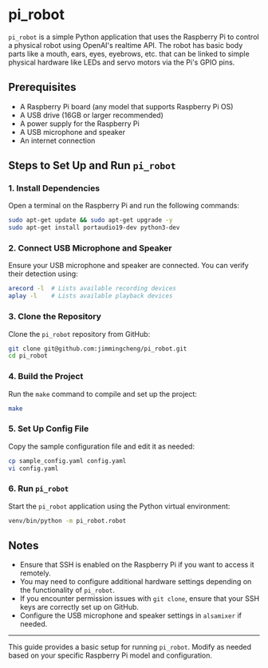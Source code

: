 # pi_robot

`pi_robot` is a simple Python application that uses the Raspberry Pi to control a physical robot using OpenAI's realtime API. The robot has basic body parts like a mouth, ears, eyes, eyebrows, etc. that can be linked to simple physical hardware like LEDs and servo motors via the Pi's GPIO pins.

## Prerequisites

- A Raspberry Pi board (any model that supports Raspberry Pi OS)
- A USB drive (16GB or larger recommended)
- A power supply for the Raspberry Pi
- A USB microphone and speaker
- An internet connection

## Steps to Set Up and Run `pi_robot`

### 1. Install Dependencies

Open a terminal on the Raspberry Pi and run the following commands:

```sh
sudo apt-get update && sudo apt-get upgrade -y
sudo apt-get install portaudio19-dev python3-dev
```

### 2. Connect USB Microphone and Speaker

Ensure your USB microphone and speaker are connected. You can verify their detection using:

```sh
arecord -l  # Lists available recording devices
aplay -l    # Lists available playback devices
```

### 3. Clone the Repository

Clone the `pi_robot` repository from GitHub:

```sh
git clone git@github.com:jimmingcheng/pi_robot.git
cd pi_robot
```

### 4. Build the Project

Run the `make` command to compile and set up the project:

```sh
make
```

### 5. Set Up Config File

Copy the sample configuration file and edit it as needed:

```sh
cp sample_config.yaml config.yaml
vi config.yaml
```

### 6. Run `pi_robot`

Start the `pi_robot` application using the Python virtual environment:

```sh
venv/bin/python -m pi_robot.robot
```

## Notes

- Ensure that SSH is enabled on the Raspberry Pi if you want to access it remotely.
- You may need to configure additional hardware settings depending on the functionality of `pi_robot`.
- If you encounter permission issues with `git clone`, ensure that your SSH keys are correctly set up on GitHub.
- Configure the USB microphone and speaker settings in `alsamixer` if needed.

---
This guide provides a basic setup for running `pi_robot`. Modify as needed based on your specific Raspberry Pi model and configuration.


